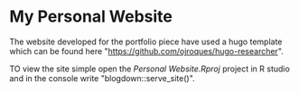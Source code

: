  # My Personal Website

 The website developed for the portfolio piece have used a hugo template which can be found here "https://github.com/ojroques/hugo-researcher".
 
 TO view the site simple open the *Personal Website.Rproj* project in R studio and in the console write "blogdown::serve_site()".